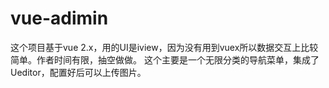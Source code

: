 # vue-adimin
这个项目基于vue 2.x，用的UI是iview，因为没有用到vuex所以数据交互上比较简单。作者时间有限，抽空做做。 这个主要是一个无限分类的导航菜单，集成了Ueditor，配置好后可以上传图片。
